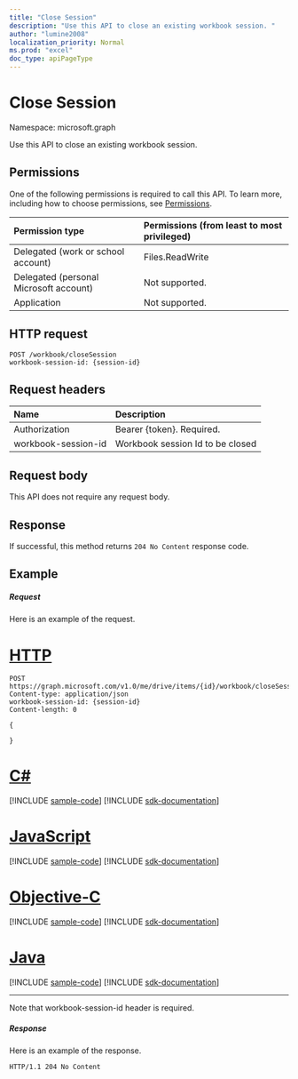 ```yaml
---
title: "Close Session"
description: "Use this API to close an existing workbook session. "
author: "lumine2008"
localization_priority: Normal
ms.prod: "excel"
doc_type: apiPageType
---
```


# Close Session

Namespace: microsoft.graph

Use this API to close an existing workbook session.

## Permissions
One of the following permissions is required to call this API. To learn more, including how to choose permissions, see [Permissions](/graph/permissions-reference).

|Permission type      | Permissions (from least to most privileged)              |
|:--------------------|:---------------------------------------------------------|
|Delegated (work or school account) | Files.ReadWrite    |
|Delegated (personal Microsoft account) | Not supported.    |
|Application | Not supported. |

## HTTP request
<!-- { "blockType": "ignored" } -->
```http
POST /workbook/closeSession
workbook-session-id: {session-id}
```
## Request headers
| Name                | Description                      |
|:--------------------|:---------------------------------|
| Authorization       | Bearer {token}. Required.        |
| workbook-session-id | Workbook session Id to be closed |

## Request body
This API does not require any request body.

## Response

If successful, this method returns `204 No Content` response code.

## Example
##### Request
Here is an example of the request.

# [HTTP](#tab/http)
<!-- {
  "blockType": "request",
  "name": "close_excel_session"
}-->
```http
POST https://graph.microsoft.com/v1.0/me/drive/items/{id}/workbook/closeSession
Content-type: application/json
workbook-session-id: {session-id}
Content-length: 0

{

}
```
# [C#](#tab/csharp)
[!INCLUDE [sample-code](../includes/snippets/csharp/close-excel-session-csharp-snippets.md)]
[!INCLUDE [sdk-documentation](../includes/snippets/snippets-sdk-documentation-link.md)]

# [JavaScript](#tab/javascript)
[!INCLUDE [sample-code](../includes/snippets/javascript/close-excel-session-javascript-snippets.md)]
[!INCLUDE [sdk-documentation](../includes/snippets/snippets-sdk-documentation-link.md)]

# [Objective-C](#tab/objc)
[!INCLUDE [sample-code](../includes/snippets/objc/close-excel-session-objc-snippets.md)]
[!INCLUDE [sdk-documentation](../includes/snippets/snippets-sdk-documentation-link.md)]

# [Java](#tab/java)
[!INCLUDE [sample-code](../includes/snippets/java/close-excel-session-java-snippets.md)]
[!INCLUDE [sdk-documentation](../includes/snippets/snippets-sdk-documentation-link.md)]

---


Note that workbook-session-id header is required.


##### Response
Here is an example of the response.

<!-- {
  "blockType": "response",
  "truncated": true
} -->
```http
HTTP/1.1 204 No Content
```

<!-- {
  "type": "#page.annotation",
  "suppressions": [
    "Warning: close_excel_session//api-reference/v1.0/api/workbook-closesession.md:
      Request includes a non-standard header: workbook-session-id"
  ]
}-->
